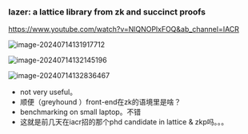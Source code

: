 ### lazer: a lattice library from zk and succinct proofs

https://www.youtube.com/watch?v=NlQNOPlxFOQ&ab_channel=IACR

![image-20240714131917712](C:\Users\67588\AppData\Roaming\Typora\typora-user-images\image-20240714131917712.png) 

![image-20240714132145196](C:\Users\67588\AppData\Roaming\Typora\typora-user-images\image-20240714132145196.png) 

![image-20240714132836467](C:\Users\67588\AppData\Roaming\Typora\typora-user-images\image-20240714132836467.png) 

- not very useful。
- 顺便（greyhound ）front-end在zk的语境里是啥？
- benchmarking on small laptop。不错
- 这就是前几天在iacr招的那个phd candidate in lattice & zkp吗。。。

## 

